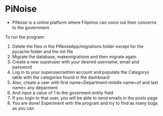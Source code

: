 # PiNoise
- PiNoise is a online platform where Filipinos can voice out their concerns to the government.

To run the program:
  1) Delete the files in the PiNoiseApp/migrations folder except for the pycache folder and the init file
  2) Migrate the database, makemigrations and then migrate again
  3) Create a new superuser with your desired username, email and password
  4) Log in to your superuser/admin account and populate the Categorys table with the categories found in the dashboard
  5) Also, create a user with first name=Department middle name=of and last name= any deparment
  6) And input a value of 1 to the goverment entity field
  7) If you login to that user, you will be able to send emails in the posts page
  8) You are done! Experiment with the program and try to find as many bugs as you can
